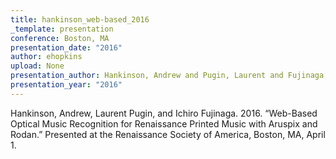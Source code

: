 ```yaml
---
title: hankinson_web-based_2016
_template: presentation
conference: Boston, MA
presentation_date: "2016"
author: ehopkins
upload: None
presentation_author: Hankinson, Andrew and Pugin, Laurent and Fujinaga, Ichiro
presentation_year: "2016"
---
```

Hankinson, Andrew, Laurent Pugin, and Ichiro Fujinaga. 2016. “Web-Based Optical Music Recognition for Renaissance Printed Music with Aruspix and Rodan.” Presented at the Renaissance Society of America, Boston, MA, April 1.